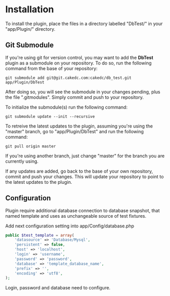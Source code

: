 Installation
============

To install the plugin, place the files in a directory labelled "DbTest/" in your "app/Plugin/" directory.

Git Submodule
-------------

If you're using git for version control, you may want to add the **DbTest** plugin as a submodule on your repository. To do so, run the following command from the base of your repository:

```
git submodule add git@git.cakedc.com:cakedc/db_test.git app/Plugin/DbTest
```

After doing so, you will see the submodule in your changes pending, plus the file ".gitmodules". Simply commit and push to your repository.

To initialize the submodule(s) run the following command:

```
git submodule update --init --recursive
```

To retreive the latest updates to the plugin, assuming you're using the "master" branch, go to "app/Plugin/DbTest" and run the following command:

```
git pull origin master
```

If you're using another branch, just change "master" for the branch you are currently using.

If any updates are added, go back to the base of your own repository, commit and push your changes. This will update your repository to point to the latest updates to the plugin.


Configuration
-------------

Plugin require additional database connection to database snapshot, that named template and uses as unchangeable source
of test fixtures.

Add next configuration setting into app/Config/database.php

```php
public $test_template = array(
	'datasource' => 'Database/Mysql',
	'persistent' => false,
	'host' => 'localhost',
	'login' => 'username',
	'password' => 'password',
	'database' => 'template_database_name',
	'prefix' => '',
	'encoding' => 'utf8',
);
```

Login, password and database need to configure.

